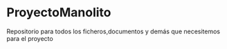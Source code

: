 # ProyectoManolito
Repositorio para todos los ficheros,documentos y demás que necesitemos para el proyecto

